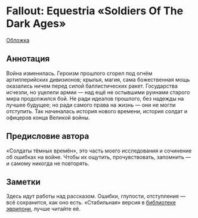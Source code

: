 # Fallout: Equestria «Soldiers Of The Dark Ages»

[Обложка](http://storage5.static.itmages.ru/i/17/0514/h_1494786208_8952344_99fe01c020.png)

## Аннотация
Война изменилась. Героизм прошлого сгорел под огнём артиллерийских дивизионов; крылья, магия, сама божественная мощь оказались ничем перед силой баллистических ракет. Государства исчезли, но уцелели армии — над ещё не остывшими руинами старого мира продолжился бой. Не ради идеалов прошлого, без надежды на лучшее будущее; но ради самого права на жизнь — они не могли отступить. Так начиналась история нового времени, история солдат и офицеров конца Великой войны.

## Предисловие автора
«Солдаты тёмных времён», это часть моего исследования и сочинение об ошибках на войне. Чтобы их ощутить, прочувствовать, запомнить — и самому никогда не повторять.

## Заметки
Здесь идут работы над рассказом. Ошибки, глупости, отступления — всё сохранится, как оно есть. «Cтабильная» версия в [библиотеке эврипони](http://stories.everypony.ru/story/11463/), лучше читайте её.

